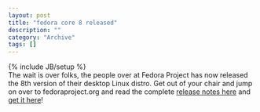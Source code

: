 ```yaml
--- 
layout: post 
title: "fedora core 8 released"
description: ""
category: "Archive"
tags: []
---
```

{% include JB/setup %}  
The wait is over folks, the people over at Fedora Project has now released the 8th version of their desktop Linux distro.
 Get out of your chair and jump on over to fedoraproject.org and read the complete <a href="http://docs.fedoraproject.org/release-notes/f8/en_US/">release notes here</a> and <a href="http://fedoraproject.org/get-fedora">get it here</a>!
 